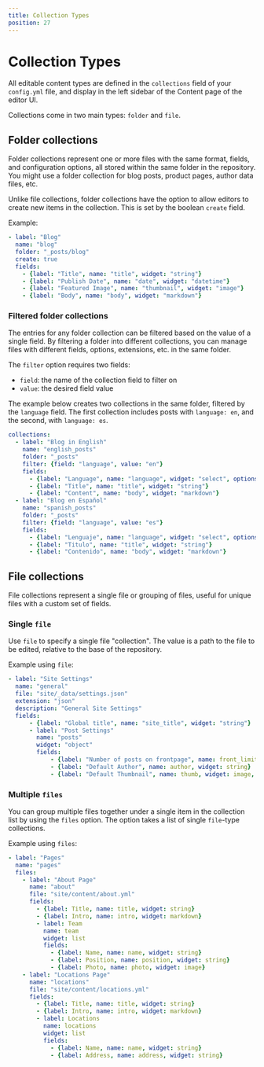 ```yaml
---
title: Collection Types
position: 27
---
```


# Collection Types

All editable content types are defined in the `collections` field of your `config.yml` file, and display in the left sidebar of the Content page of the editor UI.

Collections come in two main types: `folder` and `file`.


## Folder collections

Folder collections represent one or more files with the same format, fields, and configuration options, all stored within the same folder in the repository. You might use a folder collection for blog posts, product pages, author data files, etc.

Unlike file collections, folder collections have the option to allow editors to create new items in the collection. This is set by the boolean `create` field.

Example:

```yaml
- label: "Blog"
  name: "blog"
  folder: "_posts/blog"
  create: true
  fields:
    - {label: "Title", name: "title", widget: "string"}
    - {label: "Publish Date", name: "date", widget: "datetime"}
    - {label: "Featured Image", name: "thumbnail", widget: "image"}
    - {label: "Body", name: "body", widget: "markdown"}
```

### Filtered folder collections

The entries for any folder collection can be filtered based on the value of a single field. By filtering a folder into different collections, you can manage files with different fields, options, extensions, etc. in the same folder.

The `filter` option requires two fields:

- `field`: the name of the collection field to filter on
- `value`: the desired field value

The example below creates two collections in the same folder, filtered by the `language` field. The first collection includes posts with `language: en`, and the second, with `language: es`.

``` yaml
collections:
  - label: "Blog in English"
    name: "english_posts"
    folder: "_posts"
    filter: {field: "language", value: "en"}
    fields:
      - {label: "Language", name: "language", widget: "select", options: ["en", "es"]}
      - {label: "Title", name: "title", widget: "string"}
      - {label: "Content", name: "body", widget: "markdown"}      
  - label: "Blog en Español"
    name: "spanish_posts"
    folder: "_posts"
    filter: {field: "language", value: "es"}
    fields:
      - {label: "Lenguaje", name: "language", widget: "select", options: ["en", "es"]}
      - {label: "Titulo", name: "title", widget: "string"}
      - {label: "Contenido", name: "body", widget: "markdown"}      
```


## File collections

File collections represent a single file or grouping of files, useful for unique files with a custom set of fields.

### Single `file`

Use `file` to specify a single file "collection". The value is a path to the file to be edited, relative to the base of the repository.

Example using `file`:

```yaml
- label: "Site Settings"
  name: "general"
  file: "site/_data/settings.json"
  extension: "json"
  description: "General Site Settings"
  fields:
      - {label: "Global title", name: "site_title", widget: "string"}
      - label: "Post Settings"
        name: "posts"
        widget: "object"
        fields:
            - {label: "Number of posts on frontpage", name: front_limit, widget: number}
            - {label: "Default Author", name: author, widget: string}
            - {label: "Default Thumbnail", name: thumb, widget: image, class: "thumb"}
```

### Multiple `files`

You can group multiple files together under a single item in the collection list by using the `files` option. The option takes a list of single `file`-type collections.

Example using `files`:

``` yaml
- label: "Pages"
  name: "pages"
  files:
    - label: "About Page"
      name: "about"
      file: "site/content/about.yml"
      fields:
        - {label: Title, name: title, widget: string}
        - {label: Intro, name: intro, widget: markdown}
        - label: Team
          name: team
          widget: list
          fields:
            - {label: Name, name: name, widget: string}
            - {label: Position, name: position, widget: string}
            - {label: Photo, name: photo, widget: image}
    - label: "Locations Page"
      name: "locations"
      file: "site/content/locations.yml"
      fields:
        - {label: Title, name: title, widget: string}
        - {label: Intro, name: intro, widget: markdown}
        - label: Locations
          name: locations
          widget: list
          fields:
            - {label: Name, name: name, widget: string}
            - {label: Address, name: address, widget: string}
```